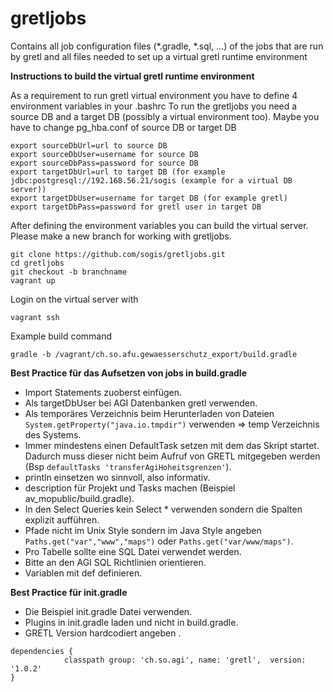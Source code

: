 # gretljobs
Contains all job configuration files (\*.gradle, \*.sql, ...) of the jobs that are run by gretl and all files needed to set up a virtual gretl runtime environment

**Instructions to build the virtual gretl runtime environment**

As a requirement to run gretl virtual environment you have to define 4 environment variables in your .bashrc
To run the gretljobs you need a source DB and a target DB (possibly a virtual environment too).
Maybe you have to change pg_hba.conf of source DB or target DB
```
export sourceDbUrl=url to source DB
export sourceDbUser=username for source DB
export sourceDbPass=password for source DB 
export targetDbUrl=url to target DB (for example jdbc:postgresql://192.168.56.21/sogis (example for a virtual DB server))
export targetDbUser=username for target DB (for example gretl)
export targetDbPass=password for gretl user in target DB
```
After defining the environment variables you can build the virtual server.
Please make a new branch for working with gretljobs.
```
git clone https://github.com/sogis/gretljobs.git
cd gretljobs
git checkout -b branchname
vagrant up
```
Login on the virtual server with
```
vagrant ssh
```

Example build command 
```
gradle -b /vagrant/ch.so.afu.gewaesserschutz_export/build.gradle
```
**Best Practice für das Aufsetzen von jobs in build.gradle**
* Import Statements zuoberst einfügen.
* Als targetDbUser bei AGI Datenbanken gretl verwenden.
* Als temporäres Verzeichnis beim Herunterladen von Dateien ```System.getProperty("java.io.tmpdir")``` verwenden => temp Verzeichnis des Systems.
* Immer mindestens einen DefaultTask setzen mit dem das Skript startet. Dadurch muss dieser nicht beim Aufruf von GRETL mitgegeben werden (Bsp ```defaultTasks 'transferAgiHoheitsgrenzen'```).
* println einsetzen wo sinnvoll, also informativ.
* description für Projekt und Tasks machen (Beispiel av_mopublic/build.gradle).
* In den Select Queries kein Select * verwenden sondern die Spalten explizit aufführen.
* Pfade nicht im Unix Style sondern im Java Style angeben ```Paths.get("var","www","maps")``` oder ```Paths.get("var/www/maps")```.
* Pro Tabelle sollte eine SQL Datei verwendet werden.
* Bitte an den AGI SQL Richtlinien orientieren.
* Variablen mit def definieren.

**Best Practice für init.gradle**
* Die Beispiel init.gradle Datei verwenden.
* Plugins in init.gradle laden und nicht in build.gradle.
* GRETL Version hardcodiert angeben .
```
dependencies {
            classpath group: 'ch.so.agi', name: 'gretl',  version: '1.0.2'
}
```
